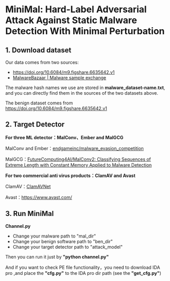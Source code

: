 # MiniMal: Hard-Label Adversarial Attack Against Static Malware Detection With Minimal Perturbation



## 1. Download dataset

Our data comes from two sources:

- https://doi.org/10.6084/m9.figshare.6635642.v1
- [MalwareBazaar | Malware sample exchange](https://bazaar.abuse.ch/)

The malware hash names we use are stored in **malware_dataset-name.txt**, and you can directly find them in the sources of the two datasets above.

The benign dataset comes from https://doi.org/10.6084/m9.figshare.6635642.v1 

## 2. Target Detector

**For three ML detector：MalConv、Ember and MalGCG**

MalConv and Ember：[endgameinc/malware_evasion_competition](https://github.com/endgameinc/malware_evasion_competition)

MalGCG：[FutureComputing4AI/MalConv2: Classifying Sequences of Extreme Length with Constant Memory Applied to Malware Detection](https://github.com/FutureComputing4AI/MalConv2)

**For two commercial anti virus products：ClamAV and Avast**

ClamAV：[ClamAVNet](https://www.clamav.net/)

Avast：https://www.avast.com/

## 3. Run MiniMal

**Channel.py**

- Change your malware path to "mal_dir"
- Change your benign software path to "ben_dir"
- Change your target detector path to "attack_model"

Then you can run it just by **"python channel.py"**

And if you want to check PE file functionality，you need to download IDA pro ,and place the **"cfg.py"** to the IDA pro dir path (see the **"get_cfg.py"**)